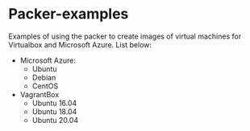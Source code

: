 # Packer-examples

Examples of using the packer to create images of virtual machines for Virtualbox and Microsoft Azure.
List below:

* Microsoft Azure:
  * Ubuntu
  * Debian
  * CentOS
* VagrantBox
  * Ubuntu 16.04
  * Ubuntu 18.04
  * Ubuntu 20.04
